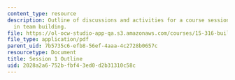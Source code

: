 ```yaml
---
content_type: resource
description: Outline of discussions and activities for a course session on leadership
  in team building.
file: https://ol-ocw-studio-app-qa.s3.amazonaws.com/courses/15-316-building-and-leading-effective-teams-summer-2005/2028a2a6752bfbf43ed0d2b31310c58c_1.pdf
file_type: application/pdf
parent_uid: 7b5735c6-efb8-56ef-4aaa-4c2728b0657c
resourcetype: Document
title: Session 1 Outline
uid: 2028a2a6-752b-fbf4-3ed0-d2b31310c58c
---
```

